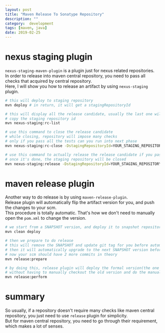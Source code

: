 ```yaml
---
layout: post
title: "Maven Release To Sonatype Repository"
description: ""
category:  development
tags: [maven, java]
date: 2019-02-25
---
```


# nexus staging plugin

`nexus-staging-maven-plugin` is a plugin just for nexus related repositories.   
In order to release into maven central repository, you need to pass all checks that acquired by central repository.  
Here, I will show you how to release an artifact by using `nexus-staging` plugin.  

```bash
# this will deploy to staging repository
mvn deploy # in return, it will get a stagingRepositoryId

# this will display all the release candidate, usually the last one will be yours
# copy the staging repository id
mvn nexus-staging:rc-list

# use this command to close the release candidate
# while closing, repository will impose many checks
# only if you pass all the tests can you run into next phase
mvn nexus-staging:rc-close -DstagingRepositoryId=YOUR_STAGING_REPOSITORY_ID

# use this command to actually release the release candidate if you pass all the checks
# once it's done, the staging repository will be closed
mvn nexus-staging:release -DstagingRepositoryId=YOUR_STAGING_REPOSITORY_ID
```

# maven release plugin
Another way to do release is by using `maven-release-plugin`.  
Release plugin will automatically flip the artifact version for you, and push the changes to your scm.  
This procedure is totally automatic.  That's how we don't need to manually open the `pom.xml` to change the version.  

```bash
# we start from a SNAPSHOT version, and deploy it to snapshot repository
mvn clean deploy

# then we prepare to do release
# this will remove the SNAPSHOT and update git tag for you before automatically commiting those change
# then it will automatically upgrade to the next SNAPSHOT version before commitng the change again
# now your scm should have 2 more commits in theory
mvn release:prepare

# by doing this, release plugin will deploy the formal version(the one without SNAPSHOT) into release repository directly
# without having to manually checkout the old version and do the manual deploy
mvn release:perform
```

# summary

So usually, if a repository doesn't require many checks like maven central repository, you just need to use `release` plugin for simplicity.  
But for maven central repository, you need to go through their requirement, which makes a lot of senses.  
